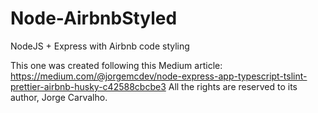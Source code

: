 # Node-AirbnbStyled
NodeJS + Express with Airbnb code styling

This one was created following this Medium article:
https://medium.com/@jorgemcdev/node-express-app-typescript-tslint-prettier-airbnb-husky-c42588cbcbe3
All the rights are reserved to its author, Jorge Carvalho.
